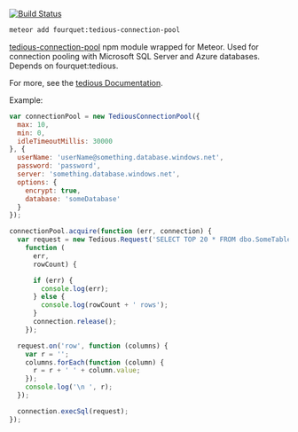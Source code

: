 [![Build Status](https://travis-ci.org/fourquet/meteor-package-tedious-connection-pool.svg)](https://travis-ci.org/fourquet/meteor-package-tedious-connection-pool)
```bash
meteor add fourquet:tedious-connection-pool
```
[tedious-connection-pool](https://www.npmjs.org/package/tedious-connection-pool) npm module wrapped for Meteor. Used for connection pooling with Microsoft SQL Server and Azure databases. Depends on fourquet:tedious.

For more, see the [tedious Documentation](http://pekim.github.io/tedious/index.html).

Example:
```javascript
var connectionPool = new TediousConnectionPool({
  max: 10,
  min: 0,
  idleTimeoutMillis: 30000
}, {
  userName: 'userName@something.database.windows.net',
  password: 'password',
  server: 'something.database.windows.net',
  options: {
    encrypt: true,
    database: 'someDatabase'
  }
});

connectionPool.acquire(function (err, connection) {
  var request = new Tedious.Request('SELECT TOP 20 * FROM dbo.SomeTable',
    function (
      err,
      rowCount) {

      if (err) {
        console.log(err);
      } else {
        console.log(rowCount + ' rows');
      }
      connection.release();
    });

  request.on('row', function (columns) {
    var r = '';
    columns.forEach(function (column) {
      r = r + ' ' + column.value;
    });
    console.log('\n ', r);
  });

  connection.execSql(request);
});
```
